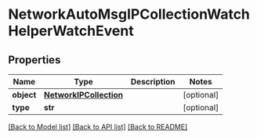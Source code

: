 # NetworkAutoMsgIPCollectionWatchHelperWatchEvent

## Properties
Name | Type | Description | Notes
------------ | ------------- | ------------- | -------------
**object** | [**NetworkIPCollection**](NetworkIPCollection.md) |  | [optional] 
**type** | **str** |  | [optional] 

[[Back to Model list]](../README.md#documentation-for-models) [[Back to API list]](../README.md#documentation-for-api-endpoints) [[Back to README]](../README.md)


